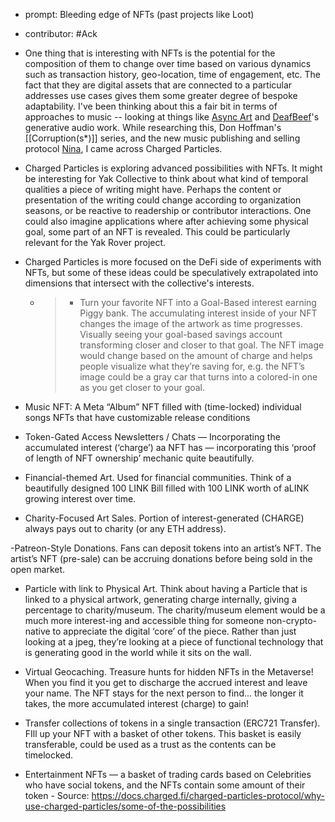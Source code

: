 - prompt: Bleeding edge of NFTs (past projects like Loot)
- contributor: #Ack
- One thing that is interesting with NFTs is the potential for the composition of them to change over time based on various dynamics such as transaction history, geo-location, time of engagement, etc. The fact that they are digital assets that are connected to a particular addresses use cases gives them some greater degree of bespoke adaptability. I've been thinking about this a fair bit in terms of approaches to music -- looking at things like [Async Art](https://async.art/music) and [DeafBeef](https://www.deafbeef.com/about.htm)'s generative audio work. While researching this, Don Hoffman's [[Corruption(s*)]] series, and the new music publishing and selling protocol [Nina](https://nina.market/faq), I came across Charged Particles.  
- Charged Particles is exploring advanced possibilities with NFTs. It might be interesting for Yak Collective to think about what kind of temporal qualities a piece of writing might have. Perhaps the content or presentation of the writing could change according to organization seasons, or be reactive to readership or contributor interactions. One could also imagine applications where after achieving some physical goal, some part of an NFT is revealed. This could be particularly relevant for the Yak Rover project. 
- Charged Particles is more focused on the DeFi side of experiments with NFTs, but some of these ideas could be speculatively extrapolated into dimensions that intersect with the collective's interests. 
    - > - Turn your favorite NFT into a Goal-Based interest earning Piggy bank. The accumulating interest inside of your NFT changes the image of the artwork as time progresses. Visually seeing your goal-based savings account transforming closer and closer to that goal.  The NFT image would change based on the amount of charge and helps people visualize what they’re saving for, e.g. the NFT’s image could be a gray car that turns into a colored-in one as you get closer to your goal.

- Music NFT: A Meta “Album” NFT filled with (time-locked) individual songs NFTs that have customizable release conditions

- Token-Gated Access Newsletters / Chats — Incorporating the accumulated interest (‘charge’) aa NFT has — incorporating this ‘proof of length of NFT ownership’ mechanic quite beautifully.

- Financial-themed Art. Used for financial communities. Think of a beautifully designed 100 LINK Bill filled with 100 LINK worth of aLINK growing interest over time.

- Charity-Focused Art Sales. Portion of interest-generated (CHARGE) always pays out to charity (or any ETH address).

-Patreon-Style Donations. Fans can deposit tokens into an artist’s NFT. The artist’s NFT (pre-sale) can be accruing donations before being sold in the open market.

- Particle with link to Physical Art. Think about having a Particle that is linked to a physical artwork, generating charge internally, giving a percentage to charity/museum. The charity/museum element would be a much more interest-ing and accessible thing for someone non-crypto-native to appreciate the digital ‘core’ of the piece. Rather than just looking at a jpeg, they’re looking at a piece of functional technology that is generating good in the world while it sits on the wall.

- Virtual Geocaching. Treasure hunts for hidden NFTs in the Metaverse! When you find it you get to discharge the accrued interest and leave your name. The NFT stays for the next person to find… the longer it takes, the more accumulated interest (charge) to gain!

- Transfer collections of tokens in a single transaction (ERC721 Transfer). FIll up your NFT with a basket of other tokens. This basket is easily transferable, could be used as a trust as the contents can be timelocked.

- Entertainment NFTs — a basket of trading cards based on Celebrities who have social tokens, and the NFTs contain some amount of their token
        - Source: https://docs.charged.fi/charged-particles-protocol/why-use-charged-particles/some-of-the-possibilities
